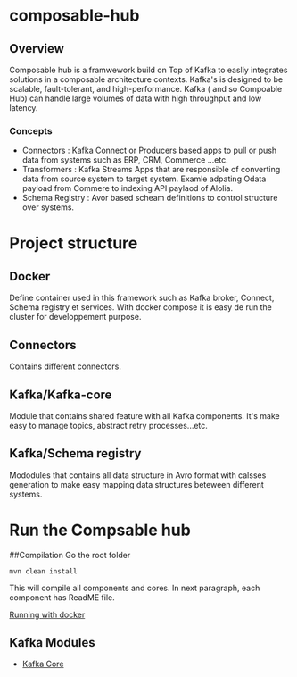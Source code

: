 # composable-hub
## Overview
Composable hub is a framwework build on Top of Kafka to easliy integrates solutions in a composable architecture contexts.
Kafka's is designed to be scalable, fault-tolerant, and high-performance. Kafka ( and so Compoable Hub) can handle large volumes of data with high throughput and low latency.
### Concepts
* Connectors :  Kafka Connect or Producers based apps to pull or push data from systems such as ERP, CRM, Commerce ...etc.
* Transformers : Kafka Streams Apps that are responsible of converting data from source system to target system. Examle adpating Odata payload from Commere to indexing API paylaod of Alolia.
* Schema Registry :  Avor based scheam definitions to control structure over systems. 

# Project structure
## Docker
Define container used in this framework such as Kafka broker, Connect, Schema registry et services. With docker compose it is easy de run the cluster for developpement purpose.
## Connectors 
Contains different connectors.
## Kafka/Kafka-core
Module that contains shared feature with all Kafka components. It's make easy to manage topics, abstract retry processes...etc.
## Kafka/Schema registry
Mododules that contains all data structure in Avro format with calsses generation to make easy mapping data structures beteween different systems.

# Run the Compsable hub 
##Compilation
Go the root folder
```
mvn clean install
```
This will compile all components and cores.
In next paragraph, each component has ReadME file.


[Running with docker](./Docker/DOC.md)
## Kafka Modules
* [Kafka Core](./kafka/kafka-core/DOC.md)
